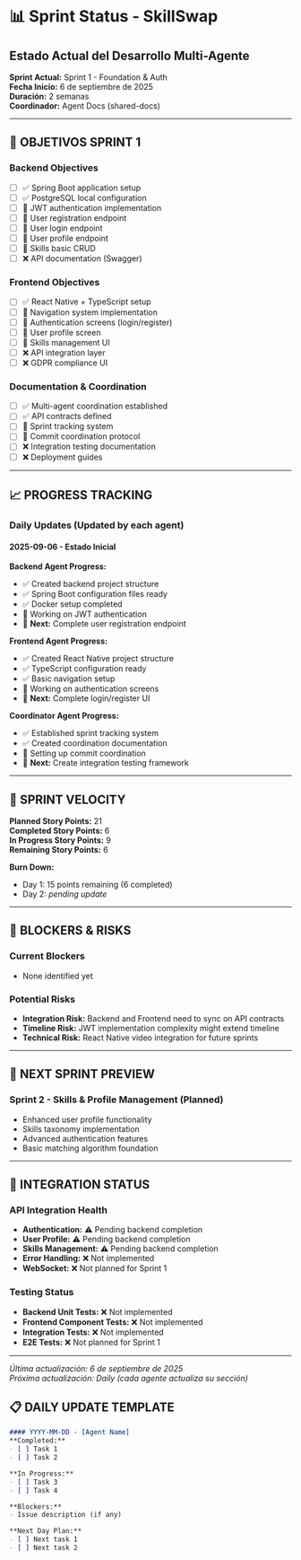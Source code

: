 # 📊 Sprint Status - SkillSwap
## Estado Actual del Desarrollo Multi-Agente

**Sprint Actual:** Sprint 1 - Foundation & Auth  
**Fecha Inicio:** 6 de septiembre de 2025  
**Duración:** 2 semanas  
**Coordinador:** Agent Docs (shared-docs)

---

## 🎯 OBJETIVOS SPRINT 1

### Backend Objectives
- [ ] ✅ Spring Boot application setup
- [ ] ✅ PostgreSQL local configuration  
- [ ] 🔄 JWT authentication implementation
- [ ] 🔄 User registration endpoint
- [ ] 🔄 User login endpoint
- [ ] 🔄 User profile endpoint
- [ ] 🔄 Skills basic CRUD
- [ ] ❌ API documentation (Swagger)

### Frontend Objectives  
- [ ] ✅ React Native + TypeScript setup
- [ ] 🔄 Navigation system implementation
- [ ] 🔄 Authentication screens (login/register)
- [ ] 🔄 User profile screen
- [ ] 🔄 Skills management UI
- [ ] ❌ API integration layer
- [ ] ❌ GDPR compliance UI

### Documentation & Coordination
- [ ] ✅ Multi-agent coordination established
- [ ] ✅ API contracts defined
- [ ] 🔄 Sprint tracking system
- [ ] 🔄 Commit coordination protocol
- [ ] ❌ Integration testing documentation
- [ ] ❌ Deployment guides

---

## 📈 PROGRESS TRACKING

### Daily Updates (Updated by each agent)

#### 2025-09-06 - Estado Inicial
**Backend Agent Progress:**
- ✅ Created backend project structure
- ✅ Spring Boot configuration files ready
- ✅ Docker setup completed
- 🔄 Working on JWT authentication
- 📝 **Next:** Complete user registration endpoint

**Frontend Agent Progress:**
- ✅ Created React Native project structure
- ✅ TypeScript configuration ready
- ✅ Basic navigation setup
- 🔄 Working on authentication screens
- 📝 **Next:** Complete login/register UI

**Coordinator Agent Progress:**
- ✅ Established sprint tracking system
- ✅ Created coordination documentation
- 🔄 Setting up commit coordination
- 📝 **Next:** Create integration testing framework

---

## 🔄 SPRINT VELOCITY

**Planned Story Points:** 21  
**Completed Story Points:** 6  
**In Progress Story Points:** 9  
**Remaining Story Points:** 6  

**Burn Down:**
- Day 1: 15 points remaining (6 completed)
- Day 2: _pending update_

---

## 🚨 BLOCKERS & RISKS

### Current Blockers
- None identified yet

### Potential Risks
- **Integration Risk:** Backend and Frontend need to sync on API contracts
- **Timeline Risk:** JWT implementation complexity might extend timeline
- **Technical Risk:** React Native video integration for future sprints

---

## 📅 NEXT SPRINT PREVIEW

### Sprint 2 - Skills & Profile Management (Planned)
- Enhanced user profile functionality
- Skills taxonomy implementation
- Advanced authentication features
- Basic matching algorithm foundation

---

## 📝 INTEGRATION STATUS

### API Integration Health
- **Authentication:** ⚠️ Pending backend completion
- **User Profile:** ⚠️ Pending backend completion  
- **Skills Management:** ⚠️ Pending backend completion
- **Error Handling:** ❌ Not implemented
- **WebSocket:** ❌ Not planned for Sprint 1

### Testing Status
- **Backend Unit Tests:** ❌ Not implemented
- **Frontend Component Tests:** ❌ Not implemented
- **Integration Tests:** ❌ Not implemented
- **E2E Tests:** ❌ Not planned for Sprint 1

---

*Última actualización: 6 de septiembre de 2025*  
*Próxima actualización: Daily (cada agente actualiza su sección)*

## 📋 DAILY UPDATE TEMPLATE

```markdown
#### YYYY-MM-DD - [Agent Name]
**Completed:**
- [ ] Task 1
- [ ] Task 2

**In Progress:**
- [ ] Task 3
- [ ] Task 4

**Blockers:**
- Issue description (if any)

**Next Day Plan:**
- [ ] Next task 1
- [ ] Next task 2
```
